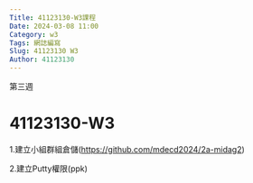 ```yaml
---
Title: 41123130-W3課程 
Date: 2024-03-08 11:00
Category: w3
Tags: 網誌編寫
Slug: 41123130 W3
Author: 41123130
---
```


第三週

<!-- PELICAN_END_SUMMARY -->

# 41123130-W3
1.建立小組群組倉儲(https://github.com/mdecd2024/2a-midag2)

2.建立Putty權限(ppk)